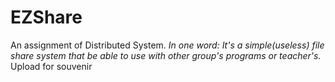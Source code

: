 # EZShare
An assignment of Distributed System. 
*In one word: It's a simple(useless) file share system that be able to use with other group's programs or teacher's.* 
Upload for souvenir
